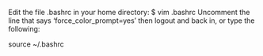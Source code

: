 Edit the file .bashrc in your home directory:
$ vim .bashrc
Uncomment the line that says ‘force_color_prompt=yes’ then logout and back in, or type the following:

source ~/.bashrc
